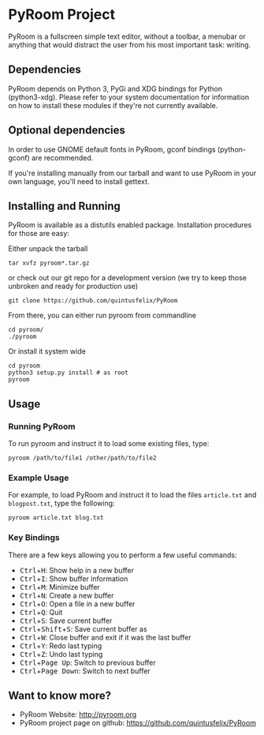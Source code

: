 PyRoom Project
==============

PyRoom is a fullscreen simple text editor, without a toolbar, a menubar or
anything that would distract the user from his most important task: writing.

Dependencies
------------

PyRoom depends on Python 3, PyGi and XDG bindings for Python (python3-xdg). Please
refer to your system documentation for information on how to install these
modules if they're not currently available.

Optional dependencies
---------------------

In order to use GNOME default fonts in PyRoom, gconf bindings (python-gconf)
are recommended.

If you're installing manually from our tarball and want to use PyRoom in your
own language, you'll need to install gettext.

Installing and Running 
----------------------

PyRoom is available as a distutils enabled package. Installation procedures
for those are easy:

Either unpack the tarball 
```    
tar xvfz pyroom*.tar.gz
```

or check out our git repo for a development version (we try to keep those
unbroken and ready for production use)
```    
git clone https://github.com/quintusfelix/PyRoom
```

From there, you can either run pyroom from commandline
```
cd pyroom/
./pyroom
```

Or install it system wide
```
cd pyroom
python3 setup.py install # as root
pyroom
```

Usage 
-----

### Running PyRoom

To run pyroom and instruct it to load some existing files, type:
```
pyroom /path/to/file1 /other/path/to/file2
```

### Example Usage

For example, to load PyRoom and instruct it to load the files `article.txt` and
`blogpost.txt`, type the following:
```
pyroom article.txt blog.txt
```

### Key Bindings

There are a few keys allowing you to perform a few useful commands:

* <kbd>Ctrl</kbd>+<kbd>H</kbd>: Show help in a new buffer
* <kbd>Ctrl</kbd>+<kbd>I</kbd>: Show buffer information
* <kbd>Ctrl</kbd>+<kbd>M</kbd>: Minimize buffer
* <kbd>Ctrl</kbd>+<kbd>N</kbd>: Create a new buffer
* <kbd>Ctrl</kbd>+<kbd>O</kbd>: Open a file in a new buffer
* <kbd>Ctrl</kbd>+<kbd>Q</kbd>: Quit
* <kbd>Ctrl</kbd>+<kbd>S</kbd>: Save current buffer
* <kbd>Ctrl</kbd>+<kbd>Shift</kbd>+<kbd>S</kbd>: Save current buffer as
* <kbd>Ctrl</kbd>+<kbd>W</kbd>: Close buffer and exit if it was the last buffer
* <kbd>Ctrl</kbd>+<kbd>Y</kbd>: Redo last typing
* <kbd>Ctrl</kbd>+<kbd>Z</kbd>: Undo last typing
* <kbd>Ctrl</kbd>+<kbd>Page Up</kbd>: Switch to previous buffer
* <kbd>Ctrl</kbd>+<kbd>Page Down</kbd>: Switch to next buffer

## Want to know more?

* PyRoom Website: http://pyroom.org
* PyRoom project page on github: https://github.com/quintusfelix/PyRoom
